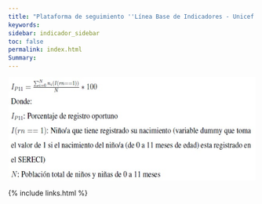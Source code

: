 ```yaml
---
title: "Plataforma de seguimiento ''Línea Base de Indicadores - Unicef'' "
keywords: 
sidebar: indicador_sidebar
toc: false
permalink: index.html
Summary:
---
```




<img class="img-rounded img-responsibe" src="/images/fichas/p11_f.jpg" alt="" width="565" height="211"> </td>


{% include links.html %}
